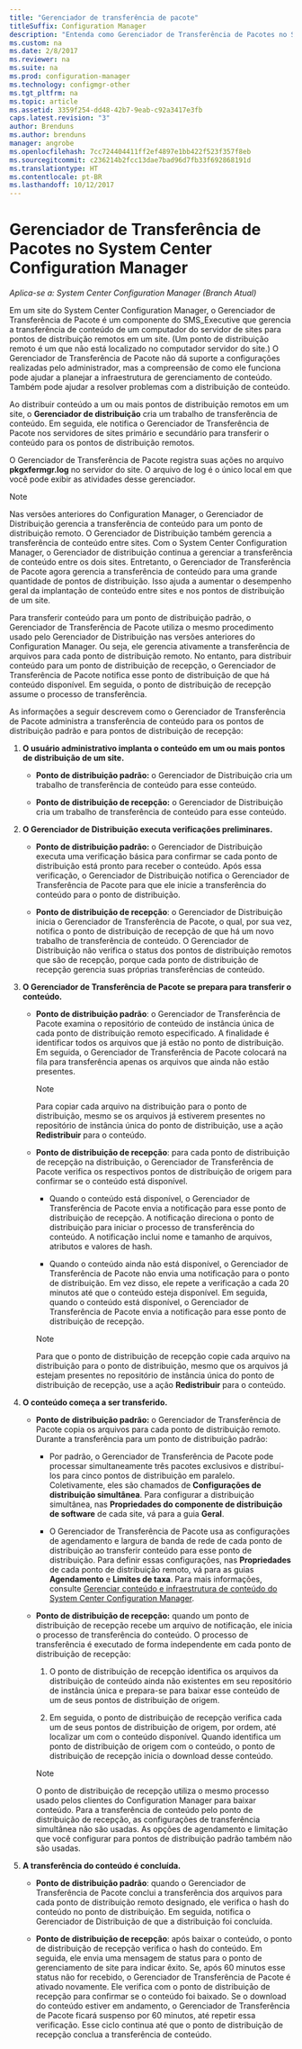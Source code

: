 ```yaml
---
title: "Gerenciador de transferência de pacote"
titleSuffix: Configuration Manager
description: "Entenda como Gerenciador de Transferência de Pacotes no System Center Configuration Manager transfere o conteúdo de um servidor do site para pontos de distribuição."
ms.custom: na
ms.date: 2/8/2017
ms.reviewer: na
ms.suite: na
ms.prod: configuration-manager
ms.technology: configmgr-other
ms.tgt_pltfrm: na
ms.topic: article
ms.assetid: 3359f254-dd48-42b7-9eab-c92a3417e3fb
caps.latest.revision: "3"
author: Brenduns
ms.author: brenduns
manager: angrobe
ms.openlocfilehash: 7cc724404411ff2ef4897e1bb422f523f357f8eb
ms.sourcegitcommit: c236214b2fcc13dae7bad96d7fb33f692868191d
ms.translationtype: HT
ms.contentlocale: pt-BR
ms.lasthandoff: 10/12/2017
---
```

# <a name="package-transfer-manager-in-system-center-configuration-manager"></a>Gerenciador de Transferência de Pacotes no System Center Configuration Manager

*Aplica-se a: System Center Configuration Manager (Branch Atual)*

Em um site do System Center Configuration Manager, o Gerenciador de Transferência de Pacote é um componente do SMS_Executive que gerencia a transferência de conteúdo de um computador do servidor de sites para pontos de distribuição remotos em um site. (Um ponto de distribuição remoto é um que não está localizado no computador servidor do site.) O Gerenciador de Transferência de Pacote não dá suporte a configurações realizadas pelo administrador, mas a compreensão de como ele funciona pode ajudar a planejar a infraestrutura de gerenciamento de conteúdo. Também pode ajudar a resolver problemas com a distribuição de conteúdo.


Ao distribuir conteúdo a um ou mais pontos de distribuição remotos em um site, o **Gerenciador de distribuição** cria um trabalho de transferência de conteúdo. Em seguida, ele notifica o Gerenciador de Transferência de Pacote nos servidores de sites primário e secundário para transferir o conteúdo para os pontos de distribuição remotos.

 O Gerenciador de Transferência de Pacote registra suas ações no arquivo **pkgxfermgr.log** no servidor do site. O arquivo de log é o único local em que você pode exibir as atividades desse gerenciador.  

> [!NOTE]  
>  Nas versões anteriores do Configuration Manager, o Gerenciador de Distribuição gerencia a transferência de conteúdo para um ponto de distribuição remoto. O Gerenciador de Distribuição também gerencia a transferência de conteúdo entre sites. Com o System Center Configuration Manager, o Gerenciador de distribuição continua a gerenciar a transferência de conteúdo entre os dois sites. Entretanto, o Gerenciador de Transferência de Pacote agora gerencia a transferência de conteúdo para uma grande quantidade de pontos de distribuição. Isso ajuda a aumentar o desempenho geral da implantação de conteúdo entre sites e nos pontos de distribuição de um site.  

Para transferir conteúdo para um ponto de distribuição padrão, o Gerenciador de Transferência de Pacote utiliza o mesmo procedimento usado pelo Gerenciador de Distribuição nas versões anteriores do Configuration Manager. Ou seja, ele gerencia ativamente a transferência de arquivos para cada ponto de distribuição remoto. No entanto, para distribuir conteúdo para um ponto de distribuição de recepção, o Gerenciador de Transferência de Pacote notifica esse ponto de distribuição de que há conteúdo disponível. Em seguida, o ponto de distribuição de recepção assume o processo de transferência.  

As informações a seguir descrevem como o Gerenciador de Transferência de Pacote administra a transferência de conteúdo para os pontos de distribuição padrão e para pontos de distribuição de recepção:
1.  **O usuário administrativo implanta o conteúdo em um ou mais pontos de distribuição de um site.**  

    -   **Ponto de distribuição padrão:** o Gerenciador de Distribuição cria um trabalho de transferência de conteúdo para esse conteúdo.  

    -   **Ponto de distribuição de recepção:** o Gerenciador de Distribuição cria um trabalho de transferência de conteúdo para esse conteúdo.  

2.  **O Gerenciador de Distribuição executa verificações preliminares.**  

    -   **Ponto de distribuição padrão:** o Gerenciador de Distribuição executa uma verificação básica para confirmar se cada ponto de distribuição está pronto para receber o conteúdo. Após essa verificação, o Gerenciador de Distribuição notifica o Gerenciador de Transferência de Pacote para que ele inicie a transferência do conteúdo para o ponto de distribuição.  

    -   **Ponto de distribuição de recepção**: o Gerenciador de Distribuição inicia o Gerenciador de Transferência de Pacote, o qual, por sua vez, notifica o ponto de distribuição de recepção de que há um novo trabalho de transferência de conteúdo. O Gerenciador de Distribuição não verifica o status dos pontos de distribuição remotos que são de recepção, porque cada ponto de distribuição de recepção gerencia suas próprias transferências de conteúdo.  

3.  **O Gerenciador de Transferência de Pacote se prepara para transferir o conteúdo.**  

    -   **Ponto de distribuição padrão**: o Gerenciador de Transferência de Pacote examina o repositório de conteúdo de instância única de cada ponto de distribuição remoto especificado. A finalidade é identificar todos os arquivos que já estão no ponto de distribuição. Em seguida, o Gerenciador de Transferência de Pacote colocará na fila para transferência apenas os arquivos que ainda não estão presentes.  

        > [!NOTE]  
        >  Para copiar cada arquivo na distribuição para o ponto de distribuição, mesmo se os arquivos já estiverem presentes no repositório de instância única do ponto de distribuição, use a ação **Redistribuir** para o conteúdo.  

    -   **Ponto de distribuição de recepção**: para cada ponto de distribuição de recepção na distribuição, o Gerenciador de Transferência de Pacote verifica os respectivos pontos de distribuição de origem para confirmar se o conteúdo está disponível.  

        -   Quando o conteúdo está disponível, o Gerenciador de Transferência de Pacote envia a notificação para esse ponto de distribuição de recepção. A notificação direciona o ponto de distribuição para iniciar o processo de transferência do conteúdo. A notificação inclui nome e tamanho de arquivos, atributos e valores de hash.  

        -   Quando o conteúdo ainda não está disponível, o Gerenciador de Transferência de Pacote não envia uma notificação para o ponto de distribuição. Em vez disso, ele repete a verificação a cada 20 minutos até que o conteúdo esteja disponível. Em seguida, quando o conteúdo está disponível, o Gerenciador de Transferência de Pacote envia a notificação para esse ponto de distribuição de recepção.  

        > [!NOTE]  
        >  Para que o ponto de distribuição de recepção copie cada arquivo na distribuição para o ponto de distribuição, mesmo que os arquivos já estejam presentes no repositório de instância única do ponto de distribuição de recepção, use a ação **Redistribuir** para o conteúdo.  

4.  **O conteúdo começa a ser transferido.**  

    -   **Ponto de distribuição padrão:** o Gerenciador de Transferência de Pacote copia os arquivos para cada ponto de distribuição remoto. Durante a transferência para um ponto de distribuição padrão:  

        -   Por padrão, o Gerenciador de Transferência de Pacote pode processar simultaneamente três pacotes exclusivos e distribuí-los para cinco pontos de distribuição em paralelo. Coletivamente, eles são chamados de **Configurações de distribuição simultânea**. Para configurar a distribuição simultânea, nas **Propriedades do componente de distribuição de software** de cada site, vá para a guia **Geral**.  

        -   O Gerenciador de Transferência de Pacote usa as configurações de agendamento e largura de banda de rede de cada ponto de distribuição ao transferir conteúdo para esse ponto de distribuição. Para definir essas configurações, nas **Propriedades** de cada ponto de distribuição remoto, vá para as guias **Agendamento** e **Limites de taxa**. Para mais informações, consulte [Gerenciar conteúdo e infraestrutura de conteúdo do System Center Configuration Manager](../../../core/servers/deploy/configure/manage-content-and-content-infrastructure.md).  

    -   **Ponto de distribuição de recepção:** quando um ponto de distribuição de recepção recebe um arquivo de notificação, ele inicia o processo de transferência do conteúdo. O processo de transferência é executado de forma independente em cada ponto de distribuição de recepção:  

        1.   O ponto de distribuição de recepção identifica os arquivos da distribuição de conteúdo ainda não existentes em seu repositório de instância única e prepara-se para baixar esse conteúdo de um de seus pontos de distribuição de origem.  

        2.   Em seguida, o ponto de distribuição de recepção verifica cada um de seus pontos de distribuição de origem, por ordem, até localizar um com o conteúdo disponível. Quando identifica um ponto de distribuição de origem com o conteúdo, o ponto de distribuição de recepção inicia o download desse conteúdo.  

        > [!NOTE]  
        >  O ponto de distribuição de recepção utiliza o mesmo processo usado pelos clientes do Configuration Manager para baixar conteúdo. Para a transferência de conteúdo pelo ponto de distribuição de recepção, as configurações de transferência simultânea não são usadas. As opções de agendamento e limitação que você configurar para pontos de distribuição padrão também não são usadas.  

5.  **A transferência do conteúdo é concluída.**  

    -   **Ponto de distribuição padrão**: quando o Gerenciador de Transferência de Pacote conclui a transferência dos arquivos para cada ponto de distribuição remoto designado, ele verifica o hash do conteúdo no ponto de distribuição. Em seguida, notifica o Gerenciador de Distribuição de que a distribuição foi concluída.  

    -   **Ponto de distribuição de recepção**: após baixar o conteúdo, o ponto de distribuição de recepção verifica o hash do conteúdo. Em seguida, ele envia uma mensagem de status para o ponto de gerenciamento de site para indicar êxito. Se, após 60 minutos esse status não for recebido, o Gerenciador de Transferência de Pacote é ativado novamente. Ele verifica com o ponto de distribuição de recepção para confirmar se o conteúdo foi baixado. Se o download do conteúdo estiver em andamento, o Gerenciador de Transferência de Pacote ficará suspenso por 60 minutos, até repetir essa verificação. Esse ciclo continua até que o ponto de distribuição de recepção conclua a transferência de conteúdo.  
